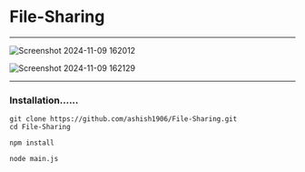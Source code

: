 # File-Sharing
---

![Screenshot 2024-11-09 162012](https://github.com/user-attachments/assets/fd416bca-45b1-4b5f-bf13-8d8c21705f2f)


![Screenshot 2024-11-09 162129](https://github.com/user-attachments/assets/21ff5991-fa53-4f27-8e45-5d7e6324582b)

---
### Installation......

```
git clone https://github.com/ashish1906/File-Sharing.git
cd File-Sharing
```


```
npm install
```

```
node main.js
```
